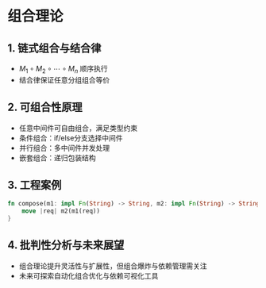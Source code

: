# 组合理论

## 1. 链式组合与结合律
- $M_1 \circ M_2 \circ \cdots \circ M_n$ 顺序执行
- 结合律保证任意分组组合等价

## 2. 可组合性原理
- 任意中间件可自由组合，满足类型约束
- 条件组合：if/else分支选择中间件
- 并行组合：多中间件并发处理
- 嵌套组合：递归包装结构

## 3. 工程案例
```rust
fn compose(m1: impl Fn(String) -> String, m2: impl Fn(String) -> String) -> impl Fn(String) -> String {
    move |req| m2(m1(req))
}
```

## 4. 批判性分析与未来展望
- 组合理论提升灵活性与扩展性，但组合爆炸与依赖管理需关注
- 未来可探索自动化组合优化与依赖可视化工具 